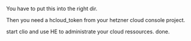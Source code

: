 You have to put this into the right dir.

Then you need a hcloud_token from your hetzner cloud console project.

start clio and use HE to administrate your cloud ressources. done. 
